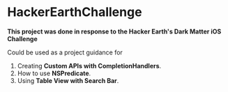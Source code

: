 # HackerEarthChallenge

**This project was done in response to the Hacker Earth's Dark Matter iOS Challenge**

Could be used as a project guidance for 

1. Creating **Custom APIs with CompletionHandlers**.
2. How to use **NSPredicate**.
3. Using **Table View with Search Bar**.